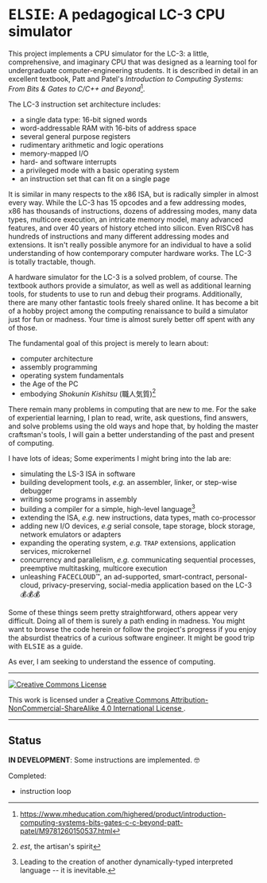 # <kbd>ELSIE</kbd>: A pedagogical LC-3 CPU simulator #

This project implements a CPU simulator for the LC-3: a little, comprehensive,
and imaginary CPU that was designed as a learning tool for undergraduate
computer-engineering students. It is described in detail in an excellent
textbook, Patt and Patel's *Introduction to Computing Systems: From Bits & Gates
to C/C++ and Beyond*[^1].

The LC-3 instruction set architecture includes:

- a single data type: 16-bit signed words
- word-addressable RAM with 16-bits of address space
- several general purpose registers
- rudimentary arithmetic and logic operations
- memory-mapped I/O
- hard- and software interrupts
- a privileged mode with a basic operating system
- an instruction set that can fit on a single page

It is similar in many respects to the x86 ISA, but is radically simpler in
almost every way. While the LC-3 has 15 opcodes and a few addressing modes, x86
has thousands of instructions, dozens of addressing modes, many data types,
multicore execution, an intricate memory model, many advanced features, and over
40 years of history etched into silicon. Even RISCv8 has hundreds of
instructions and many different addressing modes and extensions. It isn't really
possible anymore for an individual to have a solid understanding of how
contemporary computer hardware works. The LC-3 is totally tractable, though.

A hardware simulator for the LC-3 is a solved problem, of course. The textbook
authors provide a simulator, as well as well as additional learning tools, for
students to use to run and debug their programs. Additionally, there are many
other fantastic tools freely shared online. It has become a bit of a hobby
project among the computing renaissance to build a simulator just for fun or
madness. Your time is almost surely better off spent with any of those.

The fundamental goal of this project is merely to learn about:

- computer architecture
- assembly programming
- operating system fundamentals
- the Age of the PC
- embodying _Shokunin Kishitsu_ (職人気質)[^2]

There remain many problems in computing that are new to me. For the sake of
experiential learning, I plan to read, write, ask questions, find answers, and
solve problems using the old ways and hope that, by holding the master
craftsman's tools, I will gain a better understanding of the past and present of
computing.

I have lots of ideas; Some experiments I might bring into the lab are:

- simulating the LS-3 ISA in software
- building development tools, _e.g._ an assembler, linker, or step-wise debugger
- writing some programs in assembly
- building a compiler for a simple, high-level language[^3]
- extending the ISA, _e.g._ new instructions, data types, math co-processor
- adding new I/O devices, _e.g_ serial console, tape storage, block storage,
  network emulators or adapters
- expanding the operating system, _e.g._ `TRAP` extensions, application services,
  microkernel
- concurrency and parallelism, _e.g._ communicating sequential processes,
  preemptive multitasking, multicore execution
- unleashing <KBD>FACECLOUD</KBD>™️, an ad-supported, smart-contract,
  personal-cloud, privacy-preserving, social-media application based on the LC-3
  💰💰💰

Some of these things seem pretty straightforward, others appear very difficult.
Doing all of them is surely a path ending in madness. You might want to browse
the code herein or follow the project's progress if you enjoy the absurdist
theatrics of a curious software engineer. It might be good trip with
<KBD>ELSIE</KBD> as a guide.

As ever, I am seeking to understand the essence of computing.

----

<a rel="license" href="http://creativecommons.org/licenses/by-nc-sa/4.0/">
    <img alt="Creative Commons License" style="border-width:0" src="https://i.creativecommons.org/l/by-nc-sa/4.0/88x31.png" />
</a>
<br />

This work is licensed under a
<a rel="license" href="http://creativecommons.org/licenses/by-nc-sa/4.0/">
Creative Commons Attribution-NonCommercial-ShareAlike 4.0 International License
</a>.

----

## Status ##

**IN DEVELOPMENT**: Some instructions are implemented. 🤓

Completed:

- instruction loop

[^1]: https://www.mheducation.com/highered/product/introduction-computing-systems-bits-gates-c-c-beyond-patt-patel/M9781260150537.html
[^2]: _est_, the artisan's spirit
[^3]: Leading to the creation of another dynamically-typed interpreted language -- it is inevitable.
